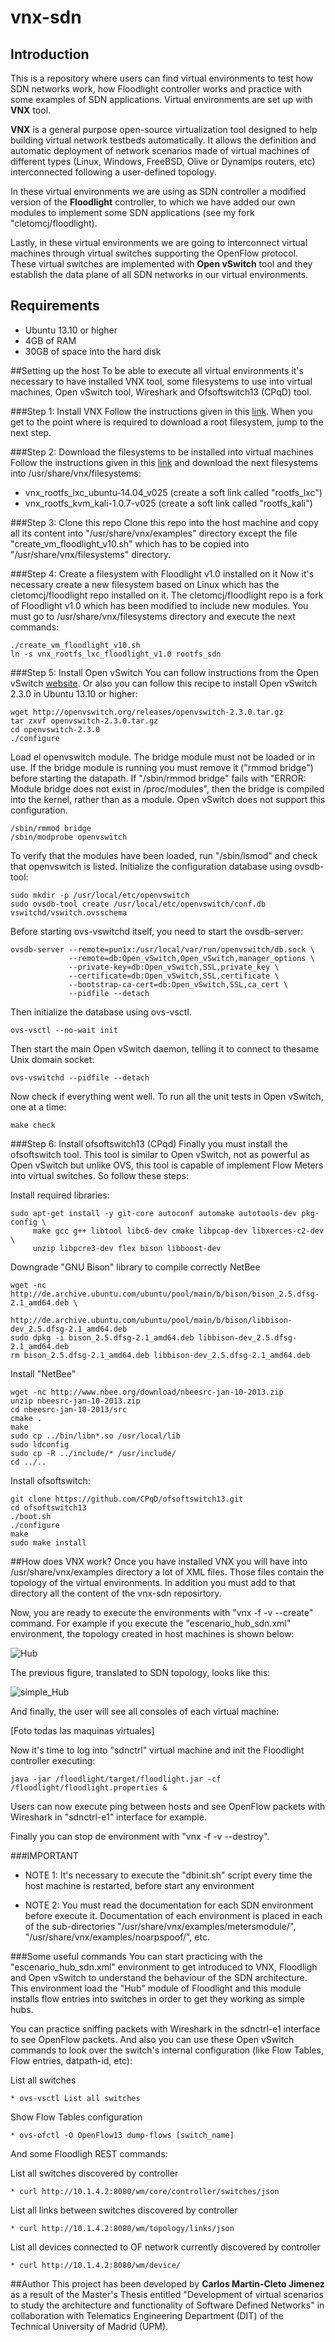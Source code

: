 # vnx-sdn
## Introduction
This is a repository where users can find virtual environments to test how SDN networks work, how Floodlight controller works and practice with some examples of SDN applications. Virtual environments are set up with **VNX** tool.

**VNX** is a general purpose open-source virtualization tool designed to help building virtual network testbeds automatically. It allows the definition and automatic deployment of network scenarios made of virtual machines of different types (Linux, Windows, FreeBSD, Olive or Dynamips routers, etc) interconnected following a user-defined topology.

In these virtual environments we are using as SDN controller a modified version of the **Floodlight** controller, to which we have added our own modules to implement some SDN applications (see my fork "cletomcj/floodlight).

Lastly, in these virtual environments we are going to interconnect virtual machines through virtual switches supporting the OpenFlow protocol. These virtual switches are implemented with **Open vSwitch** tool and they establish the data plane of all SDN networks in our virtual environments.

## Requirements
* Ubuntu 13.10 or higher
* 4GB of RAM
* 30GB of space into the hard disk

##Setting up the host
To be able to execute all virtual environments it's necessary to have installed VNX tool, some filesystems to use into virtual machines, Open vSwitch tool, Wireshark and Ofsoftswitch13 (CPqD) tool.

###Step 1: Install VNX
Follow the instructions given in this [link](http://web.dit.upm.es/vnxwiki/index.php/Vnx-install-ubuntu3). When you get to the point where is required to download a root filesystem, jump to the next step.

###Step 2: Download the filesystems to be installed into virtual machines
Follow the instructions given in this [link](http://web.dit.upm.es/vnxwiki/index.php/Vnx-install-root_fs) and download the next filesystems into /usr/share/vnx/filesystems:
* vnx_rootfs_lxc_ubuntu-14.04_v025 (create a soft link called "rootfs_lxc")
* vnx_rootfs_kvm_kali-1.0.7-v025 (create a soft link called "rootfs_kali")

###Step 3: Clone this repo
Clone this repo into the host machine and copy all its content into "/usr/share/vnx/examples" directory except the file "create_vm_floodlight_v10.sh" which has to be copied into "/usr/share/vnx/filesystems" directory.

###Step 4: Create a filesystem with Floodlight v1.0 installed on it
Now it's necessary create a new filesystem based on Linux which has the cletomcj/floodlight repo installed on it. The cletomcj/floodlight repo is a fork of Floodlight v1.0 which has been modified to include new modules. You must go to /usr/share/vnx/filesystems directory and execute the next commands:
~~~
./create_vm_floodlight_v10.sh
ln -s vnx_rootfs_lxc_floodlight_v1.0 rootfs_sdn
~~~

###Step 5: Install Open vSwitch
You can follow instructions from the Open vSwitch [website](https://github.com/openvswitch/ovs/blob/master/INSTALL.md). Or also you can follow this recipe to install Open vSwitch 2.3.0 in Ubuntu 13.10 or higher:
~~~
wget http://openvswitch.org/releases/openvswitch-2.3.0.tar.gz
tar zxvf openvswitch-2.3.0.tar.gz
cd openvswitch-2.3.0
./configure
~~~
Load el openvswitch module. The bridge module must not be loaded or in use. If the bridge module is running you must remove it  ("rmmod bridge") before starting the datapath.  If "/sbin/rmmod bridge" fails with "ERROR: Module bridge does not exist in /proc/modules", then the bridge is compiled into the kernel, rather than as a module.  Open vSwitch does not support this configuration.
~~~
/sbin/rmmod bridge
/sbin/modprobe openvswitch
~~~
To verify that the modules have been loaded, run "/sbin/lsmod" and check that openvswitch is listed. Initialize the configuration database using ovsdb-tool:
~~~
sudo mkdir -p /usr/local/etc/openvswitch
sudo ovsdb-tool create /usr/local/etc/openvswitch/conf.db vswitchd/vswitch.ovsschema
~~~
Before starting ovs-vswitchd itself, you need to start the ovsdb-server:
~~~
ovsdb-server --remote=punix:/usr/local/var/run/openvswitch/db.sock \
             --remote=db:Open_vSwitch,Open_vSwitch,manager_options \
             --private-key=db:Open_vSwitch,SSL,private_key \
             --certificate=db:Open_vSwitch,SSL,certificate \
             --bootstrap-ca-cert=db:Open_vSwitch,SSL,ca_cert \
             --pidfile --detach
~~~
Then initialize the database using ovs-vsctl.
~~~
ovs-vsctl --no-wait init
~~~
Then start the main Open vSwitch daemon, telling it to connect to thesame Unix domain socket:
~~~
ovs-vswitchd --pidfile --detach
~~~
Now check if everything went well. To run all the unit tests in Open vSwitch, one at a time:
~~~
make check
~~~

###Step 6: Install ofsoftswitch13 (CPqd)
Finally you must install the ofsoftswitch tool. This tool is similar to Open vSwitch, not as powerful as Open vSwitch but unlike OVS, this tool is capable of implement Flow Meters into virtual switches. So follow these steps:

Install required libraries:
~~~
sudo apt-get install -y git-core autoconf automake autotools-dev pkg-config \
     make gcc g++ libtool libc6-dev cmake libpcap-dev libxerces-c2-dev  \
     unzip libpcre3-dev flex bison libboost-dev
~~~
Downgrade "GNU Bison" library to compile correctly NetBee
~~~
wget -nc http://de.archive.ubuntu.com/ubuntu/pool/main/b/bison/bison_2.5.dfsg-2.1_amd64.deb \
         http://de.archive.ubuntu.com/ubuntu/pool/main/b/bison/libbison-dev_2.5.dfsg-2.1_amd64.deb
sudo dpkg -i bison_2.5.dfsg-2.1_amd64.deb libbison-dev_2.5.dfsg-2.1_amd64.deb
rm bison_2.5.dfsg-2.1_amd64.deb libbison-dev_2.5.dfsg-2.1_amd64.deb
~~~
Install "NetBee"
~~~
wget -nc http://www.nbee.org/download/nbeesrc-jan-10-2013.zip
unzip nbeesrc-jan-10-2013.zip
cd nbeesrc-jan-10-2013/src
cmake .
make
sudo cp ../bin/libn*.so /usr/local/lib
sudo ldconfig
sudo cp -R ../include/* /usr/include/
cd ../..
~~~
Install ofsoftswitch:
~~~
git clone https://github.com/CPqD/ofsoftswitch13.git
cd ofsoftswitch13
./boot.sh
./configure
make
sudo make install
~~~

##How does VNX work?
Once you have installed VNX you will have into /usr/share/vnx/examples directory a lot of XML files. Those files contain the topology of the virtual environments. In addition you must add to that directory all the content of the vnx-sdn reposirtory.

Now, you are ready to execute the environments with "vnx -f <XML file> -v --create" command. For example if you execute the "escenario_hub_sdn.xml" environment, the topology created in host machines is shown below:

![Hub](https://raw.githubusercontent.com/cletomcj/vnx-sdn/master/hub_test/Esquema_escenario_1.png)

The previous figure, translated to SDN topology, looks like this:

![simple_Hub](https://raw.githubusercontent.com/cletomcj/vnx-sdn/master/hub_test/esquema_simple_esc1.png)

And finally, the user will see all consoles of each virtual machine:

[Foto todas las maquinas virtuales]

Now it's time to log into "sdnctrl" virtual machine and init the Floodlight controller executing:
~~~
java -jar /floodlight/target/floodlight.jar -cf /floodlight/floodlight.properties &
~~~

Users can now execute ping between hosts and see OpenFlow packets with Wireshark in "sdnctrl-e1" interface for example.

Finally you can stop de environment with "vnx -f <XML file> -v --destroy".

###IMPORTANT
* NOTE 1: It's necessary to execute the "dbinit.sh" script every time the host machine is restarted, before start any environment

* NOTE 2: You must read the documentation for each SDN environment before execute it. Documentation of each environment is placed in each of the sub-directories "/usr/share/vnx/examples/metersmodule/", "/usr/share/vnx/examples/noarpspoof/", etc.

###Some useful commands
You can start practicing with the "escenario_hub_sdn.xml" environment to get introduced to VNX, Floodligh and Open vSwitch to understand the behaviour of the SDN architecture. This environment load the "Hub" module of Floodlight and this module installs flow entries into switches in order to get they working as simple hubs.

You can practice sniffing packets with Wireshark in the sdnctrl-e1 interface to see OpenFlow packets. And also you can use these Open vSwitch commands to look over the switch's internal configuration (like Flow Tables, Flow entries, datpath-id, etc):

List all switches
~~~
* ovs-vsctl List all switches
~~~
Show Flow Tables configuration
~~~
* ovs-ofctl -O OpenFlow13 dump-flows [switch_name]
~~~

And some Floodligh REST commands:

List all switches discovered by controller
~~~
* curl http://10.1.4.2:8080/wm/core/controller/switches/json
~~~
List all links between switches discovered by controller
~~~
* curl http://10.1.4.2:8080/wm/topology/links/json
~~~
List all devices connected to OF network currently discovered by controller
~~~
* curl http://10.1.4.2:8080/wm/device/
~~~

##Author
This project has been developed by **Carlos Martin-Cleto Jimenez** as a result of the Master's Thesis entitled "Development of virtual scenarios to study the architecture and functionality of Software Defined Networks" in collaboration with Telematics Engineering Department (DIT) of the Technical University of Madrid (UPM).




 














